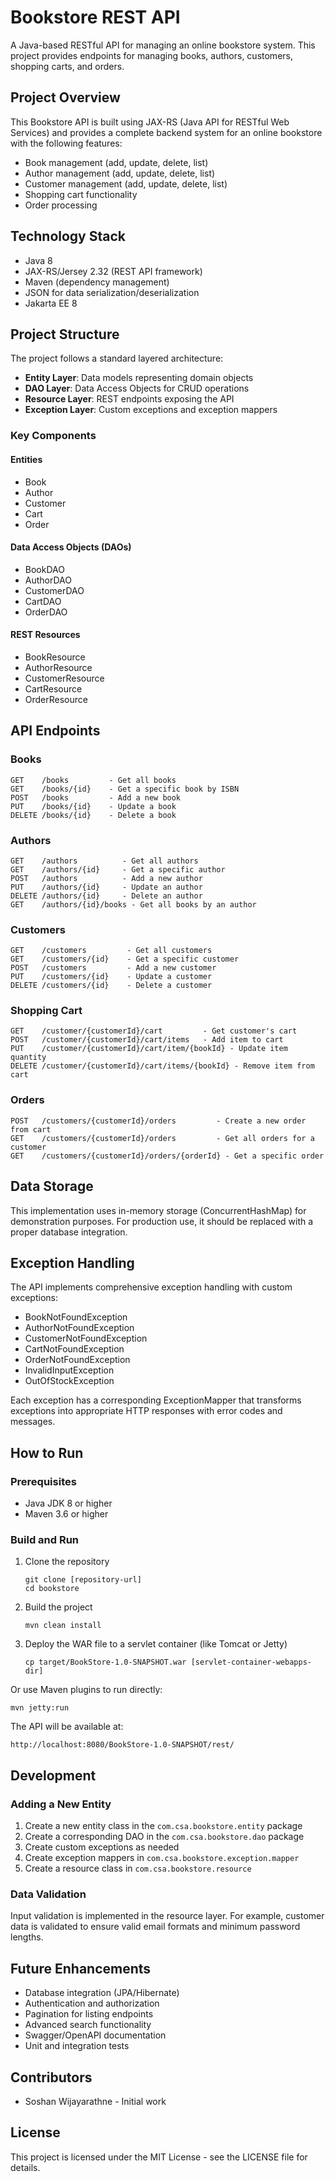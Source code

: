 # Bookstore REST API

A Java-based RESTful API for managing an online bookstore system. This project provides endpoints for managing books, authors, customers, shopping carts, and orders.

## Project Overview

This Bookstore API is built using JAX-RS (Java API for RESTful Web Services) and provides a complete backend system for an online bookstore with the following features:

- Book management (add, update, delete, list)
- Author management (add, update, delete, list)
- Customer management (add, update, delete, list)
- Shopping cart functionality
- Order processing

## Technology Stack

- Java 8
- JAX-RS/Jersey 2.32 (REST API framework)
- Maven (dependency management)
- JSON for data serialization/deserialization
- Jakarta EE 8

## Project Structure

The project follows a standard layered architecture:

- **Entity Layer**: Data models representing domain objects
- **DAO Layer**: Data Access Objects for CRUD operations
- **Resource Layer**: REST endpoints exposing the API
- **Exception Layer**: Custom exceptions and exception mappers

### Key Components

#### Entities
- Book
- Author
- Customer
- Cart
- Order

#### Data Access Objects (DAOs)
- BookDAO
- AuthorDAO
- CustomerDAO
- CartDAO
- OrderDAO

#### REST Resources
- BookResource
- AuthorResource
- CustomerResource
- CartResource
- OrderResource

## API Endpoints

### Books

```
GET    /books         - Get all books
GET    /books/{id}    - Get a specific book by ISBN
POST   /books         - Add a new book
PUT    /books/{id}    - Update a book
DELETE /books/{id}    - Delete a book
```

### Authors

```
GET    /authors          - Get all authors
GET    /authors/{id}     - Get a specific author
POST   /authors          - Add a new author
PUT    /authors/{id}     - Update an author
DELETE /authors/{id}     - Delete an author
GET    /authors/{id}/books - Get all books by an author
```

### Customers

```
GET    /customers         - Get all customers
GET    /customers/{id}    - Get a specific customer
POST   /customers         - Add a new customer
PUT    /customers/{id}    - Update a customer
DELETE /customers/{id}    - Delete a customer
```

### Shopping Cart

```
GET    /customer/{customerId}/cart         - Get customer's cart
POST   /customer/{customerId}/cart/items   - Add item to cart
PUT    /customer/{customerId}/cart/item/{bookId} - Update item quantity
DELETE /customer/{customerId}/cart/items/{bookId} - Remove item from cart
```

### Orders

```
POST   /customers/{customerId}/orders         - Create a new order from cart
GET    /customers/{customerId}/orders         - Get all orders for a customer
GET    /customers/{customerId}/orders/{orderId} - Get a specific order
```

## Data Storage

This implementation uses in-memory storage (ConcurrentHashMap) for demonstration purposes. For production use, it should be replaced with a proper database integration.

## Exception Handling

The API implements comprehensive exception handling with custom exceptions:

- BookNotFoundException
- AuthorNotFoundException
- CustomerNotFoundException
- CartNotFoundException
- OrderNotFoundException
- InvalidInputException
- OutOfStockException

Each exception has a corresponding ExceptionMapper that transforms exceptions into appropriate HTTP responses with error codes and messages.

## How to Run

### Prerequisites

- Java JDK 8 or higher
- Maven 3.6 or higher

### Build and Run

1. Clone the repository
   ```
   git clone [repository-url]
   cd bookstore
   ```

2. Build the project
   ```
   mvn clean install
   ```

3. Deploy the WAR file to a servlet container (like Tomcat or Jetty)
   ```
   cp target/BookStore-1.0-SNAPSHOT.war [servlet-container-webapps-dir]
   ```

Or use Maven plugins to run directly:
   ```
   mvn jetty:run
   ```

The API will be available at:
```
http://localhost:8080/BookStore-1.0-SNAPSHOT/rest/
```

## Development

### Adding a New Entity

1. Create a new entity class in the `com.csa.bookstore.entity` package
2. Create a corresponding DAO in the `com.csa.bookstore.dao` package
3. Create custom exceptions as needed
4. Create exception mappers in `com.csa.bookstore.exception.mapper`
5. Create a resource class in `com.csa.bookstore.resource`

### Data Validation

Input validation is implemented in the resource layer. For example, customer data is validated to ensure valid email formats and minimum password lengths.

## Future Enhancements

- Database integration (JPA/Hibernate)
- Authentication and authorization
- Pagination for listing endpoints
- Advanced search functionality
- Swagger/OpenAPI documentation
- Unit and integration tests

## Contributors

- Soshan Wijayarathne - Initial work

## License

This project is licensed under the MIT License - see the LICENSE file for details.
